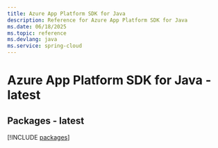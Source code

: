 ```yaml
---
title: Azure App Platform SDK for Java
description: Reference for Azure App Platform SDK for Java
ms.date: 06/18/2025
ms.topic: reference
ms.devlang: java
ms.service: spring-cloud
---
```

# Azure App Platform SDK for Java - latest
## Packages - latest
[!INCLUDE [packages](app-platform-index.md)]